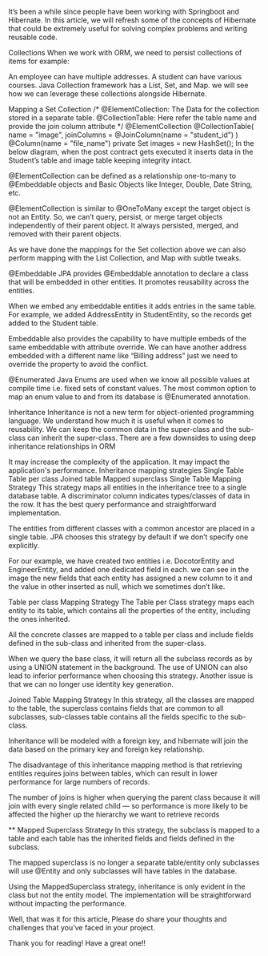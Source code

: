 It’s been a while since people have been working with Springboot and Hibernate. In this article, we will refresh some of the concepts of Hibernate that could be extremely useful for solving complex problems and writing reusable code.

Collections
When we work with ORM, we need to persist collections of items for example:

An employee can have multiple addresses.
A student can have various courses.
Java Collection framework has a List, Set, and Map. we will see how we can leverage these collections alongside Hibernate.

Mapping a Set Collection
/*
@ElementCollection: The Data for the collection stored in a separate table.
@CollectionTable: Here refer the table name and provide the join column 
                  attribute
*/
@ElementCollection
@CollectionTable(
        name = "image",
        joinColumns = @JoinColumn(name = "student_id")
)
@Column(name = "file_name")
private Set<String> images = new HashSet<String>();
In the below diagram, when the post contract gets executed it inserts data in the Student’s table and image table keeping integrity intact.


@ElementCollection can be defined as a relationship one-to-many to @Embeddable objects and Basic Objects like Integer, Double, Date String, etc.

@ElementCollection is similar to @OneToMany except the target object is not an Entity. So, we can’t query, persist, or merge target objects independently of their parent object. It always persisted, merged, and removed with their parent objects.

As we have done the mappings for the Set collection above we can also perform mapping with the List Collection, and Map with subtle tweaks.

@Embeddable
JPA provides @Embeddable annotation to declare a class that will be embedded in other entities. It promotes reusability across the entities.

When we embed any embeddable entities it adds entries in the same table. For example, we added AddressEntity in StudentEntity, so the records get added to the Student table.


Embeddable also provides the capability to have multiple embeds of the same embeddable with attribute override. We can have another address embedded with a different name like “Billing address” just we need to override the property to avoid the conflict.

@Enumerated
Java Enums are used when we know all possible values at compile time i.e. fixed sets of constant values. The most common option to map an enum value to and from its database is @Enumerated annotation.


Inheritance
Inheritance is not a new term for object-oriented programming language. We understand how much it is useful when it comes to reusability. We can keep the common data in the super-class and the sub-class can inherit the super-class.
There are a few downsides to using deep inheritance relationships in ORM

It may increase the complexity of the application.
It may impact the application's performance.
Inheritance mapping strategies
Single Table
Table per class
Joined table
Mapped superclass
Single Table Mapping Strategy
This strategy maps all entities in the inheritance tree to a single database table. A discriminator column indicates types/classes of data in the row. It has the best query performance and straightforward implementation.

The entities from different classes with a common ancestor are placed in a single table. JPA chooses this strategy by default if we don’t specify one explicitly.

For our example, we have created two entities i.e. DocotorEntity and EngineerEntity, and added one dedicated field in each. we can see in the image the new fields that each entity has assigned a new column to it and the value in other inserted as null, which we sometimes don’t like.


Table per class Mapping Strategy
The Table per Class strategy maps each entity to its table, which contains all the properties of the entity, including the ones inherited.

All the concrete classes are mapped to a table per class and include fields defined in the sub-class and inherited from the super-class.


When we query the base class, it will return all the subclass records as by using a UNION statement in the background. The use of UNION can also lead to inferior performance when choosing this strategy. Another issue is that we can no longer use identity key generation.

Joined Table Mapping Strategy
In this strategy, all the classes are mapped to the table, the superclass contains fields that are common to all subclasses, sub-classes table contains all the fields specific to the sub-class.

Inheritance will be modeled with a foreign key, and hibernate will join the data based on the primary key and foreign key relationship.


The disadvantage of this inheritance mapping method is that retrieving entities requires joins between tables, which can result in lower performance for large numbers of records.

The number of joins is higher when querying the parent class because it will join with every single related child — so performance is more likely to be affected the higher up the hierarchy we want to retrieve records

** Mapped Superclass Strategy
In this strategy, the subclass is mapped to a table and each table has the inherited fields and fields defined in the subclass.

The mapped superclass is no longer a separate table/entity only subclasses will use @Entity and only subclasses will have tables in the database.

Using the MappedSuperclass strategy, inheritance is only evident in the class but not the entity model. The implementation will be straightforward without impacting the performance.


Well, that was it for this article, Please do share your thoughts and challenges that you’ve faced in your project.

Thank you for reading! Have a great one!!
